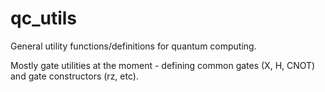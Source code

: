 # qc_utils
General utility functions/definitions for quantum computing.

Mostly gate utilities at the moment - defining common gates (X, H, CNOT) and gate constructors (rz, etc).
